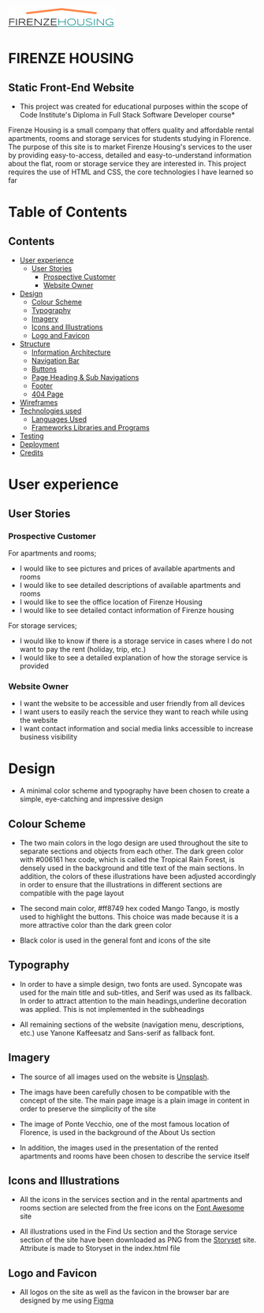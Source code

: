![Firenze Housing logo](/assets/images/logo.png)



# FIRENZE HOUSING

## Static Front-End Website 

* This project was created for educational purposes within the scope of Code Institute's Diploma in Full Stack Software Developer course*

Firenze Housing is a small company that offers quality and affordable rental apartments, rooms and storage services for students studying in Florence. The purpose of this site is to market Firenze Housing's services to the user by providing easy-to-access, detailed and easy-to-understand information about the flat, room or storage service they are interested in. This project requires the use of HTML and CSS, the core technologies I have learned so far


# Table of Contents 

## Contents
- [User experience](#user-experience)
  * [User Stories](#user-stories)
    + [Prospective Customer](#prospective-customer)
    + [Website Owner](#website-owner)
- [Design](#design)
  + [Colour Scheme](#colour-scheme)
  + [Typography](#typography)
  + [Imagery](#imagery)
  + [Icons and Illustrations](#icons-illustrations)
  + [Logo and Favicon](#logo-favicon)
- [Structure](#structure)
  + [Information Architecture](#information-architecture)
  + [Navigation Bar](#navigation-bar)
  + [Buttons](#buttons)
  + [Page Heading & Sub Navigations](#page-heading-and-sub-navigations)
  + [Footer](#footer)
  + [404 Page](#404-page)
- [Wireframes](#wireframes)
- [Technologies used](#technologies-used)
  + [Languages Used](#languages-used)
  + [Frameworks Libraries and Programs](#frameworks-libraries-and-programs)
- [Testing](#testing)
- [Deployment](#deployment)
- [Credits](#credits)


# User experience

## User Stories

### Prospective Customer

  For apartments and rooms;

 * I would like to see pictures and prices of available apartments and rooms
 * I would like to see detailed descriptions of available apartments and rooms
 * I would like to see the office location of Firenze Housing
 * I would like to see detailed contact information of Firenze housing

 For storage services;

 * I would like to know if there is a storage service in cases where I do not want to pay the rent (holiday, trip, etc.)
 * I would like to see a detailed explanation of how the storage service is provided


### Website Owner

* I want the website to be accessible and user friendly from all devices
* I want users to easily reach the service they want to reach while using the website
* I want contact information and social media links accessible to increase business visibility


# Design

* A minimal color scheme and typography have been chosen to create a simple, eye-catching and impressive design

## Colour Scheme

* The two main colors in the logo design are used throughout the site to separate sections and objects from each other. The dark green color with #006161 hex code, which is called the Tropical Rain Forest, is densely used in the background and title text of the main sections. In addition, the colors of these illustrations have been adjusted accordingly in order to ensure that the illustrations in different sections are compatible with the page layout

* The second main color, #ff8749 hex coded Mango Tango, is mostly used to highlight the buttons. This choice was made because it is a more attractive color than the dark green color

* Black color is used in the general font and icons of the site

## Typography

* In order to have a simple design, two fonts are used. Syncopate was used for the main title and sub-titles, and Serif was used as its fallback. In order to attract attention to the main headings,underline decoration was applied. This is not implemented in the subheadings

* All remaining sections of the website (navigation menu, descriptions, etc.) use Yanone Kaffeesatz and Sans-serif as fallback font.

## Imagery

* The source of all images used on the website is [Unsplash](https://link-url-here.org).

* The imags have been carefully chosen to be compatible with the concept of the site. The main page image is a plain image in content in order to preserve the simplicity of the site

* The image of Ponte Vecchio, one of the most famous location of Florence, is used in the background of the About Us section

* In addition, the images used in the presentation of the rented apartments and rooms have been chosen to describe the service itself

## Icons and Illustrations

* All the icons in the services section and in the rental apartments and rooms section are selected from the free icons on the [Font Awesome](https://fontawesome.com/) site

* All illustrations used in the Find Us section and the Storage service section of the site have been downloaded as PNG from the [Storyset](https://storyset.com/) site. Attribute is made to Storyset in the index.html file

## Logo and Favicon

* All logos on the site as well as the favicon in the browser bar are designed by me using [Figma](https://www.figma.com/)